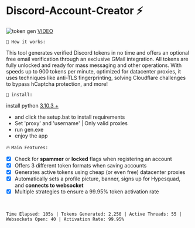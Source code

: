 # Discord-Account-Creator :zap: 

![token gen](https://github.com/user-attachments/assets/d900b8b3-5a56-4e08-b460-ff03418e52ac)
[VIDEO](https://www.youtube.com/watch?v=a4rmNcFg6a0)

`📝 How it works:`

This tool generates verified Discord tokens in no time and offers an optional free email verification through an exclusive GMail integration. All tokens are fully unlocked and ready for mass messaging and other operations. With speeds up to 900 tokens per minute, optimized for datacenter proxies, it uses techniques like anti-TLS fingerprinting, solving Cloudflare challenges to bypass hCaptcha protection, and more!

`🤖 install:`

install python [3.10.3 +](https://www.python.org/downloads/release/python-3103/)

- and click the setup.bat to install requirements
- Set 'proxy' and 'username' | Only valid proxies
- run gen.exe
- enjoy the app

🔥 `Main Features:`
<br>
- [x] Check for **spammer** or **locked** flags when registering an account
- [x] Offers 3 different token formats when saving accounts
- [x] Generates active tokens using cheap (or even free) datacenter proxies
- [x] Automatically sets a profile picture, banner, signs up for Hypesquad, and **connects to websocket**
- [x] Multiple strategies to ensure a 99.95% token activation rate
<br />

```stats
Time Elapsed: 105s | Tokens Generated: 2,250 | Active Threads: 55 | Websockets Open: 40 | Activation Rate: 99.95%
```
